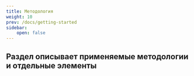 ```yaml
---
title: Методология
weight: 10
prev: /docs/getting-started
sidebar:
    open: false
---
```


## Раздел описывает применяемые методологии и отдельные элементы

